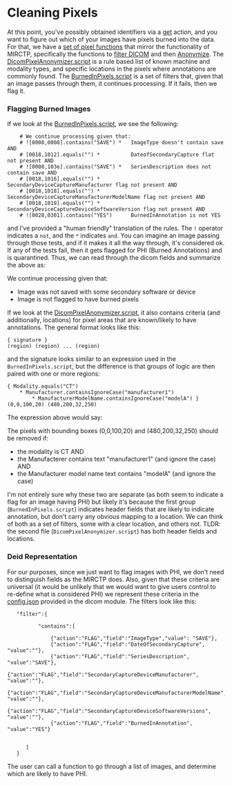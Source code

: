 # Cleaning Pixels

At this point, you've possibly obtained identifiers via a [get](get.md) action, and you want to figure out which of your images have pixels burned into the data. For that, we have a [set of pixel functions](../deid/dicom/pixels.py) that mirror the functionality of MIRCTP, specifically the functions to [filter DICOM](http://mircwiki.rsna.org/index.php?title=The_CTP_DICOM_Filter) and then [Anonymize](http://mircwiki.rsna.org/index.php?title=The_CTP_DICOM_Pixel_Anonymizer). The  [DicomPixelAnonymizer.script](https://github.com/johnperry/CTP/blob/master/source/files/scripts/DicomPixelAnonymizer.script) is a rule based list of known machine and modality types, and specific locations in the pixels where annotations are commonly found. The [BurnedInPixels.script](https://github.com/johnperry/CTP/blob/master/source/files/scripts/BurnedInPixelsFilter.script) is a set of filters that, given that an image passes through them, it continues processing. If it fails, then we flag it.

### Flagging Burned Images
If we look at the [BurnedInPixels.script](https://github.com/johnperry/CTP/blob/master/source/files/scripts/BurnedInPixelsFilter.script), we see the following:

```
    # We continue processing given that:
    # ![0008,0008].contains("SAVE") *   ImageType doesn't contain save AND
    # [0018,1012].equals("") *          DateofSecondaryCapture flat not present AND
    # ![0008,103e].contains("SAVE") *   SeriesDescription does not contain save AND
    # [0018,1016].equals("") *          SecondaryDeviceCaptureManufacturer flag not present AND
    # [0018,1018].equals("") *          SecondaryDeviceCaptureManufacturerModelName flag not present AND
    # [0018,1019].equals("") *          SecondaryDeviceCaptureDeviceSoftwareVersion flag not present AND
    # ![0028,0301].contains("YES")      BurnedInAnnotation is not YES
```

and I've provided a "human friendly" translation of the rules. The `!` operator indicates a `not`, and the `*` indicates `and`. You can imagine an image passing through those tests, and if it makes it all the way through, it's considered ok. If any of the tests fail, then it gets flagged for PHI (Burned Annotations) and is quarantined. Thus, we can read through the dicom fields and summarize the above as:

We continue processing given that:
 - Image was not saved with some secondary software or device
 - Image is not flagged to have burned pixels

If we look at the [DicomPixelAnonymizer.script](https://github.com/johnperry/CTP/blob/master/source/files/scripts/DicomPixelAnonymizer.script), it also contains criteria (and additionally, locations) for pixel areas that are known/likely to have annotations. The general format looks like this:

```
{ signature }
(region) (region) ... (region)
```
and the signature looks similar to an expression used in the `BurnedInPixels.script`, but the difference is that groups of logic are then paired with one or more regions:

```
{ Modality.equals("CT") 
    * Manufacturer.containsIgnoreCase("manufacturer1") 
        * ManufacturerModelName.containsIgnoreCase("modelA") }
(0,0,100,20) (480,200,32,250)
```

The expression above would say: 

The pixels with bounding boxes (0,0,100,20) and (480,200,32,250) should be removed if:
   - the modality is CT AND
   - the Manufacterer contains text "manufacturer1" (and ignore the case) AND
   - the Manufacturer model name text contains "modelA" (and ignore the case)


I'm not entirely sure why these two are separate (as both seem to indicate a flag for an image having PHI) but likely it's because the first group (`BurnedInPixels.script`) indicates header fields that are likely to indicate annotation, but don't carry any obvious mapping to a location. We can think of both as a set of filters, some with a clear location, and others not. TLDR: the second file (`DicomPixelAnonymizer.script`) has both header fields and locations.


### Deid Representation
For our purposes, since we just want to flag images with PHI, we don't need to distinguish fields as the MIRCTP does. Also, given that these criteria are universal (it would be unlikely that we would want to give users control to re-define what is considered PHI) we represent these criteria in the [config.json](../deid/dicom/config.json) provided in the dicom module. The filters look like this:

```
   "filter":{

          "contains":[
 
              {"action":"FLAG","field":"ImageType","value": "SAVE"},
              {"action":"FLAG","field":"DateOfSecondaryCapture", "value":""},
              {"action":"FLAG","field":"SeriesDescription", "value":"SAVE"},
              {"action":"FLAG","field":"SecondaryCaptureDeviceManufacturer", "value":""},
              {"action":"FLAG","field":"SecondaryCaptureDeviceManufacturerModelName", "value":""},
              {"action":"FLAG","field":"SecondaryCaptureDeviceSoftwareVersions", "value":""},
              {"action":"FLAG","field":"BurnedInAnnotation", "value":"YES"}


      ]
   }
```
     
The user can call a function to go through a list of images, and determine which are likely to have PHI.



